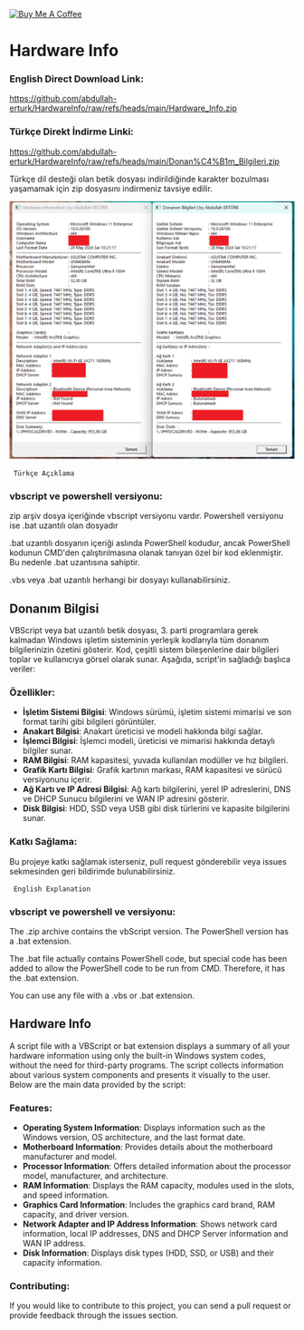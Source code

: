 <a href="https://buymeacoffee.com/abdullaherturk" target="_blank"><img src="https://cdn.buymeacoffee.com/buttons/v2/default-yellow.png" alt="Buy Me A Coffee" style="height: 60px !important;width: 217px !important;" ></a>

# Hardware Info

### English Direct Download Link:
https://github.com/abdullah-erturk/HardwareInfo/raw/refs/heads/main/Hardware_Info.zip

### Türkçe Direkt İndirme Linki:
https://github.com/abdullah-erturk/HardwareInfo/raw/refs/heads/main/Donan%C4%B1m_Bilgileri.zip

Türkçe dil desteği olan betik dosyası indirildiğinde karakter bozulması yaşamamak için zip dosyasını indirmeniz tavsiye edilir.

![sample](https://github.com/abdullah-erturk/HardwareInfo/blob/main/preview.png)

     Türkçe Açıklama

### vbscript ve powershell versiyonu:
zip arşiv dosya içeriğinde vbscript versiyonu vardır. Powershell versiyonu ise .bat uzantılı olan dosyadır

.bat uzantılı dosyanın içeriği aslında PowerShell kodudur, ancak PowerShell kodunun CMD'den çalıştırılmasına olanak tanıyan özel bir kod eklenmiştir. Bu nedenle .bat uzantısına sahiptir.

.vbs veya .bat uzantılı herhangi bir dosyayı kullanabilirsiniz.

## Donanım Bilgisi 
VBScript veya bat uzantılı betik dosyası,  3. parti programlara gerek kalmadan Windows işletim sisteminin yerleşik kodlarıyla tüm donanım bilgilerinizin özetini gösterir. Kod, çeşitli sistem bileşenlerine dair bilgileri toplar ve kullanıcıya görsel olarak sunar. Aşağıda, script'in sağladığı başlıca veriler:

### Özellikler:
- **İşletim Sistemi Bilgisi**: Windows sürümü, işletim sistemi mimarisi ve son format tarihi gibi bilgileri görüntüler.
- **Anakart Bilgisi**: Anakart üreticisi ve modeli hakkında bilgi sağlar.
- **İşlemci Bilgisi**: İşlemci modeli, üreticisi ve mimarisi hakkında detaylı bilgiler sunar.
- **RAM Bilgisi**: RAM kapasitesi, yuvada kullanılan modüller ve hız bilgileri.
- **Grafik Kartı Bilgisi**: Grafik kartının markası, RAM kapasitesi ve sürücü versiyonunu içerir.
- **Ağ Kartı ve IP Adresi Bilgisi**: Ağ kartı bilgilerini, yerel IP adreslerini, DNS ve DHCP Sunucu bilgilerini ve WAN IP adresini gösterir.
- **Disk Bilgisi**: HDD, SSD veya USB gibi disk türlerini ve kapasite bilgilerini sunar.

### Katkı Sağlama:
Bu projeye katkı sağlamak isterseniz, pull request gönderebilir veya issues sekmesinden geri bildirimde bulunabilirsiniz.


     English Explanation

### vbscript ve powershell ve versiyonu:
The .zip archive contains the vbScript version. The PowerShell version has a .bat extension.

The .bat file actually contains PowerShell code, but special code has been added to allow the PowerShell code to be run from CMD. Therefore, it has the .bat extension.

You can use any file with a .vbs or .bat extension.  

## Hardware Info  
A script file with a VBScript or bat extension displays a summary of all your hardware information using only the built-in Windows system codes, without the need for third-party programs. The script collects information about various system components and presents it visually to the user. Below are the main data provided by the script:

### Features:
- **Operating System Information**: Displays information such as the Windows version, OS architecture, and the last format date.
- **Motherboard Information**: Provides details about the motherboard manufacturer and model.
- **Processor Information**: Offers detailed information about the processor model, manufacturer, and architecture.
- **RAM Information**: Displays the RAM capacity, modules used in the slots, and speed information.
- **Graphics Card Information**: Includes the graphics card brand, RAM capacity, and driver version.
- **Network Adapter and IP Address Information**: Shows network card information, local IP addresses, DNS and DHCP Server information and WAN IP address.
- **Disk Information**: Displays disk types (HDD, SSD, or USB) and their capacity information.

### Contributing:
If you would like to contribute to this project, you can send a pull request or provide feedback through the issues section.
